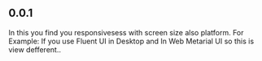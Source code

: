 ## 0.0.1

In this you find you responsivesess with screen size also platform.
For Example: If you use Fluent UI in Desktop and In Web Metarial UI so this is view defferent.. 
